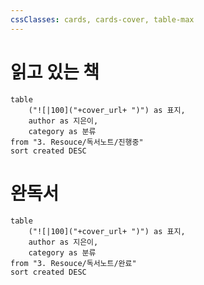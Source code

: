 ```yaml
---
cssClasses: cards, cards-cover, table-max
---
```


# 읽고 있는 책
```dataview
table 
	("![|100]("+cover_url+ ")") as 표지,
	author as 지은이, 
	category as 분류 
from "3. Resouce/독서노트/진행중"
sort created DESC
```

# 완독서
```dataview
table 
	("![|100]("+cover_url+ ")") as 표지,
	author as 지은이, 
	category as 분류 
from "3. Resouce/독서노트/완료"
sort created DESC
```
